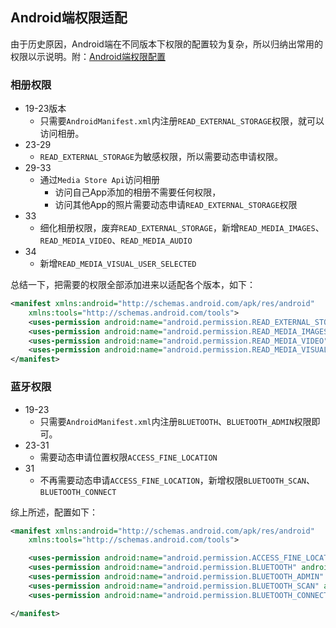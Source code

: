 ## Android端权限适配

由于历史原因，Android端在不同版本下权限的配置较为复杂，所以归纳出常用的权限以示说明。附：[Android端权限配置](https://uniapp.dcloud.net.cn/tutorial/app-nativeresource-android.html#permissions)

### 相册权限

- 19-23版本 
  - 只需要`AndroidManifest.xml`内注册`READ_EXTERNAL_STORAGE`权限，就可以访问相册。
- 23-29 
  - `READ_EXTERNAL_STORAGE`为敏感权限，所以需要动态申请权限。
- 29-33 
  - 通过`Media Store Api`访问相册
    - 访问自己App添加的相册不需要任何权限，
    - 访问其他App的照片需要动态申请`READ_EXTERNAL_STORAGE`权限
- 33
  - 细化相册权限，废弃`READ_EXTERNAL_STORAGE`，新增`READ_MEDIA_IMAGES`、`READ_MEDIA_VIDEO`、`READ_MEDIA_AUDIO`
- 34
  - 新增`READ_MEDIA_VISUAL_USER_SELECTED`


总结一下，把需要的权限全部添加进来以适配各个版本，如下：

```xml
<manifest xmlns:android="http://schemas.android.com/apk/res/android"
    xmlns:tools="http://schemas.android.com/tools">
    <uses-permission android:name="android.permission.READ_EXTERNAL_STORAGE" android:maxSdkVersion="32"/>
    <uses-permission android:name="android.permission.READ_MEDIA_IMAGES" />
    <uses-permission android:name="android.permission.READ_MEDIA_VIDEO" />
    <uses-permission android:name="android.permission.READ_MEDIA_VISUAL_USER_SELECTED"/>
</manifest>
```

### 蓝牙权限

- 19-23
  - 只需要`AndroidManifest.xml`内注册`BLUETOOTH`、`BLUETOOTH_ADMIN`权限即可。
- 23-31
  - 需要动态申请位置权限`ACCESS_FINE_LOCATION`
- 31
  - 不再需要动态申请`ACCESS_FINE_LOCATION`，新增权限`BLUETOOTH_SCAN`、`BLUETOOTH_CONNECT`

综上所述，配置如下：

```xml
<manifest xmlns:android="http://schemas.android.com/apk/res/android"
    xmlns:tools="http://schemas.android.com/tools">

    <uses-permission android:name="android.permission.ACCESS_FINE_LOCATION" /> 
    <uses-permission android:name="android.permission.BLUETOOTH" android:maxSdkVersion="30"/>
    <uses-permission android:name="android.permission.BLUETOOTH_ADMIN"  android:maxSdkVersion="30"/>
    <uses-permission android:name="android.permission.BLUETOOTH_SCAN" android:usesPermissionFlags="neverForLocation" />
    <uses-permission android:name="android.permission.BLUETOOTH_CONNECT" />

</manifest>
```

